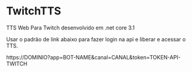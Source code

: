 # TwitchTTS
 TTS Web Para Twitch desenvolvido em .net core 3.1

Usar o padrão de link abaixo para fazer login na api e liberar e acessar o TTS.

https://DOMINIO?app=BOT-NAME&canal=CANAL&token=TOKEN-API-TWITCH
